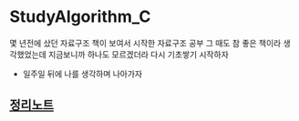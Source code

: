 # StudyAlgorithm_C
몇 년전에 샀던 자료구조 책이 보여서 시작한 자료구조 공부
그 때도 참 좋은 책이라 생각했었는데 지금보니까 하나도 모르겠더라
다시 기초쌓기 시작하자
* 일주일 뒤에 나를 생각하며 나아가자
## [정리노트](https://velog.io/@psh4204/series/%EB%87%8C%EB%A5%BC-%EC%9E%90%EA%B7%B9%ED%95%98%EB%8A%94-%EC%95%8C%EA%B3%A0%EB%A6%AC%EC%A6%98)
